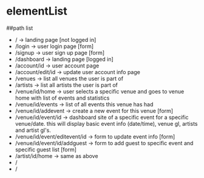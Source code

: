 # elementList

##path list

- / -> landing page [not logged in]
- /login -> user login page [form]
- /signup -> user sign up page [form]
- /dashboard -> landing page [logged in]
- /account/id -> user account page
- /account/edit/id -> update user account info page
- /venues -> list all venues the user is part of
- /artists -> list all artists the user is part of
- /venue/id/home -> user selects a specific venue and goes to venue home with list of events and statistics
- /venue/id/events -> list of all events this venue has had
- /venue/id/addevent -> create a new event for this venue [form]
- /venue/id/event/id -> dashboard site of a specific event for a specific venue/date. this will display basic event info (date/time), venue gl, artists and artist gl's.
- /venue/id/event/editevent/id -> form to update event info [form]
- /venue/id/event/id/addguest -> form to add guest to specific event and specific guest list [form]
- /artist/id/home -> same as above
- /
- /

